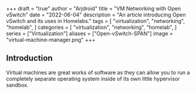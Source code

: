 +++
draft = "true"
author = "Arjdroid"
title = "VM Networking with Open vSwitch"
date = "2022-06-04"
description = "An article introducing Open vSwitch and its uses in Homelabs."
tags = [
    "virtualization",
    "networking",
    "homelab",
]
categories = [
    "virtualization",
    "networking",
    "homelab",
]
series = ["Virtualization"]
aliases = ["Open-vSwitch-SPAN"]
image = "virtual-machine-manager.png"
+++

## Introduction
Virtual machines are great works of software as they can allow you to run a completely separate operating system inside of its own little hypervisor sandbox.
